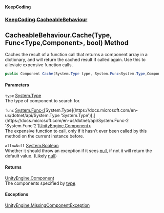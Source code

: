 #### [KeepCoding](index.md 'index')
### [KeepCoding](KeepCoding.md 'KeepCoding').[CacheableBehaviour](KeepCoding_CacheableBehaviour.md 'KeepCoding.CacheableBehaviour')
## CacheableBehaviour.Cache(Type, Func&lt;Type,Component&gt;, bool) Method
Caches the result of a function call that returns a component array in a dictionary, and will return the cached result if called again. Use this to alleviate expensive function calls.  
```csharp
public Component Cache(System.Type type, System.Func<System.Type,Component> func, bool allowNull=false);
```
#### Parameters
<a name='KeepCoding_CacheableBehaviour_Cache(System_Type_System_Func_System_Type_Component__bool)_type'></a>
`type` [System.Type](https://docs.microsoft.com/en-us/dotnet/api/System.Type 'System.Type')  
The type of component to search for.
  
<a name='KeepCoding_CacheableBehaviour_Cache(System_Type_System_Func_System_Type_Component__bool)_func'></a>
`func` [System.Func&lt;](https://docs.microsoft.com/en-us/dotnet/api/System.Func-2 'System.Func`2')[System.Type](https://docs.microsoft.com/en-us/dotnet/api/System.Type 'System.Type')[,](https://docs.microsoft.com/en-us/dotnet/api/System.Func-2 'System.Func`2')[UnityEngine.Component](https://docs.microsoft.com/en-us/dotnet/api/UnityEngine.Component 'UnityEngine.Component')[&gt;](https://docs.microsoft.com/en-us/dotnet/api/System.Func-2 'System.Func`2')  
The expensive function to call, only if it hasn't ever been called by this method on the current instance before.
  
<a name='KeepCoding_CacheableBehaviour_Cache(System_Type_System_Func_System_Type_Component__bool)_allowNull'></a>
`allowNull` [System.Boolean](https://docs.microsoft.com/en-us/dotnet/api/System.Boolean 'System.Boolean')  
Whether it should throw an exception if it sees [null](https://docs.microsoft.com/en-us/dotnet/csharp/language-reference/keywords/null 'https://docs.microsoft.com/en-us/dotnet/csharp/language-reference/keywords/null'), if not it will return the default value. (Likely [null](https://docs.microsoft.com/en-us/dotnet/csharp/language-reference/keywords/null 'https://docs.microsoft.com/en-us/dotnet/csharp/language-reference/keywords/null'))
  
#### Returns
[UnityEngine.Component](https://docs.microsoft.com/en-us/dotnet/api/UnityEngine.Component 'UnityEngine.Component')  
The components specified by [type](KeepCoding_CacheableBehaviour_Cache(System_Type_System_Func_System_Type_Component__bool).md#KeepCoding_CacheableBehaviour_Cache(System_Type_System_Func_System_Type_Component__bool)_type 'KeepCoding.CacheableBehaviour.Cache(System.Type, System.Func&lt;System.Type,Component&gt;, bool).type').
#### Exceptions
[UnityEngine.MissingComponentException](https://docs.microsoft.com/en-us/dotnet/api/UnityEngine.MissingComponentException 'UnityEngine.MissingComponentException')  

